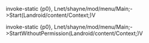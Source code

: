 invoke-static {p0}, Lnet/shayne/mod/menu/Main;->Start(Landroid/content/Context;)V

invoke-static {p0}, Lnet/shayne/mod/menu/Main;->StartWithoutPermission(Landroid/content/Context;)V

<uses-permission android:name="android.permission.SYSTEM_ALERT_WINDOW"/>

<service android:name="net.shayne.mod.menu.Launcher" android:enabled="true" android:exported="false" android:stopWithTask="true" />
